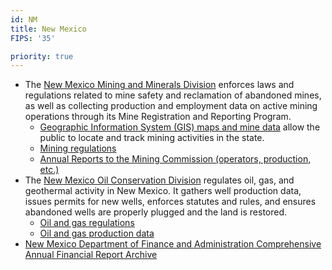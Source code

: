 ```yaml
---
id: NM
title: New Mexico
FIPS: '35'

priority: true
---
```

* The [New Mexico Mining and Minerals Division](http://www.emnrd.state.nm.us/MMD/) enforces laws and regulations related to mine safety and reclamation of abandoned mines, as well as collecting production and employment data on active mining operations through its Mine Registration and Reporting Program.
  - [Geographic Information System (GIS) maps and mine data](http://www.emnrd.state.nm.us/MMD/gismapminedata.html) allow the public to locate and track mining activities in the state.
  - [Mining regulations](http://www.emnrd.state.nm.us/MMD/MARP/MARPRulesRegs.html)
  - [Annual Reports to the Mining Commission (operators, production, etc.)](http://www.emnrd.state.nm.us/MMD/MARP/MARPCommissionReport.html)
* The [New Mexico Oil Conservation Division](http://www.emnrd.state.nm.us/OCD/) regulates oil, gas, and geothermal activity in New Mexico. It gathers well production data, issues permits for new wells, enforces statutes and rules, and ensures abandoned wells are properly plugged and the land is restored.
  - [Oil and gas regulations](http://www.emnrd.state.nm.us/OCD/rules.html)
  - [Oil and gas production data](http://www.emnrd.state.nm.us/OCD/statistics.html)
* [New Mexico Department of Finance and Administration Comprehensive Annual Financial Report Archive](http://nmdfa.state.nm.us/New_Mexico_CAFR.aspx)
